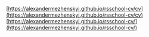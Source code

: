 [https://alexandermezhenskyi.github.io/rsschool-cv/cv](https://alexandermezhenskyi.github.io/rsschool-cv/cv) 
[https://alexandermezhenskyi.github.io/rsschool-cv/](https://alexandermezhenskyi.github.io/rsschool-cv/) 
